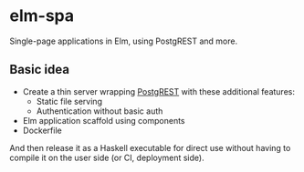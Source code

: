 # elm-spa

Single-page applications in Elm, using PostgREST and more.

## Basic idea

* Create a thin server wrapping [PostgREST](https://github.com/begriffs/postgrest) with these additional features:
  * Static file serving
  * Authentication without basic auth
* Elm application scaffold using components 
* Dockerfile

And then release it as a Haskell executable for direct use without having to compile it on the user side (or CI, deployment side).

